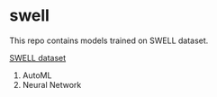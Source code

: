 
# swell
This repo contains models trained on SWELL dataset.

[SWELL dataset](https://www.kaggle.com/qiriro/swell-heart-rate-variability-hrv)

1. AutoML
2. Neural Network
